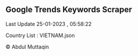 

## Google Trends Keywords Scraper 
 
Last Update 25-01-2023 , 05:58:22

Country List :
VIETNAM.json



© Abdul Muttaqin 
